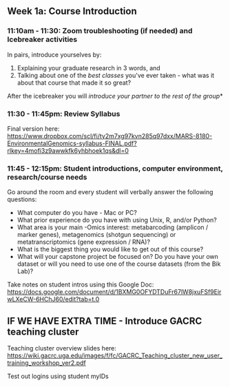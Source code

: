 ## Week 1a: Course Introduction

### 11:10am - 11:30: Zoom troubleshooting (if needed) and Icebreaker activities

In pairs, introduce yourselves by:
  1) Explaining your graduate research in 3 words, and
  2) Talking about one of the *best classes* you've ever taken - what was it about that course that made it so great? 

After the icebreaker you will *introduce your partner to the rest of the group**

### 11:30 - 11:45pm: Review Syllabus 

Final version here: https://www.dropbox.com/scl/fi/ty2m7xg97kvn285q97dxx/MARS-8180-EnvironmentalGenomics-syllabus-FINAL.pdf?rlkey=4mofi3z9awwkfk6yhbhoek1qs&dl=0

### 11:45 - 12:15pm: Student introductions, computer environment, research/course needs

Go around the room and every student will verbally answer the following questions:

* What computer do you have - Mac or PC?
* What prior experience do you have with using Unix, R, and/or Python?
* What area is your main -Omics interest: metabarcoding (amplicon / marker genes), metagenomics (shotgun sequencing) or metatranscriptomics (gene expression / RNA)?
* What is the biggest thing you would like to get out of this course?
* What will your capstone project be focused on? Do you have your own dataset or will you need to use one of the course datasets (from the Bik Lab)? 

Take notes on student intros using this Google Doc: https://docs.google.com/document/d/1BXMG0OFYDTDuFr67lW8jxuFSf9EirwLXeCW-6HChJ60/edit?tab=t.0

## IF WE HAVE EXTRA TIME - Introduce GACRC teaching cluster

Teaching cluster overview slides here: https://wiki.gacrc.uga.edu/images/f/fc/GACRC_Teaching_cluster_new_user_training_workshop_ver2.pdf

Test out logins using student myIDs
